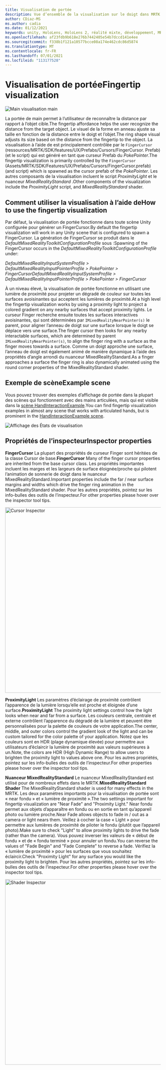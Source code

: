 ```yaml
---
title: Visualisation de portée
description: Vue d’ensemble de la visualisation sur le doigt dans MRTK
author: CDiaz-MS
ms.author: cadia
ms.date: 01/12/2021
keywords: unity, HoloLens, HoloLens 2, réalité mixte, développement, MRTK, doigt
ms.openlocfilehash: af23fdb9b618e276b7442405e54b7dccd141e4ee
ms.sourcegitcommit: f338b1f121a10577bcce08a174e462cdc86d5874
ms.translationtype: MT
ms.contentlocale: fr-FR
ms.lasthandoff: 07/01/2021
ms.locfileid: "113177528"
---
```

# <a name="fingertip-visualization"></a><span data-ttu-id="8fca0-104">Visualisation de portée</span><span class="sxs-lookup"><span data-stu-id="8fca0-104">Fingertip visualization</span></span>

![Main visualisation main](../images/fingertip/MRTK_FingertipVisualization_Main.png)

<span data-ttu-id="8fca0-106">La portée de main permet à l’utilisateur de reconnaître la distance par rapport à l’objet cible.</span><span class="sxs-lookup"><span data-stu-id="8fca0-106">The fingertip affordance helps the user recognize the distance from the target object.</span></span> <span data-ttu-id="8fca0-107">Le visuel de la forme en anneau ajuste sa taille en fonction de la distance entre le doigt et l’objet.</span><span class="sxs-lookup"><span data-stu-id="8fca0-107">The ring shape visual adjusts its size based on the distance from the fingertip to the object.</span></span> <span data-ttu-id="8fca0-108">La visualisation à l’aide de est principalement contrôlée par le `FingerCursor` (ressources/MRTK/SDK/features/UX/Prefabs/Cursors/FingerCursor. Prefab) (et le script) qui est généré en tant que curseur Prefab du *PokePointer*.</span><span class="sxs-lookup"><span data-stu-id="8fca0-108">The fingertip visualization is primarily controlled by the `FingerCursor` (Assets/MRTK/SDK/Features/UX/Prefabs/Cursors/FingerCursor.prefab) (and script) which is spawned as the cursor prefab of the *PokePointer*.</span></span> <span data-ttu-id="8fca0-109">Les autres composants de la visualisation incluent le script *ProximityLight* et le nuanceur *MixedRealityStandard* .</span><span class="sxs-lookup"><span data-stu-id="8fca0-109">Other components of the visualization include the *ProximityLight* script, and *MixedRealityStandard* shader.</span></span>

## <a name="how-to-use-the-fingertip-visualization"></a><span data-ttu-id="8fca0-110">Comment utiliser la visualisation à l’aide de</span><span class="sxs-lookup"><span data-stu-id="8fca0-110">How to use the fingertip visualization</span></span>

<span data-ttu-id="8fca0-111">Par défaut, la visualisation de portée fonctionne dans toute scène Unity configurée pour générer un FingerCursor.</span><span class="sxs-lookup"><span data-stu-id="8fca0-111">By default the fingertip visualization will work in any Unity scene that is configured to spawn a FingerCursor.</span></span> <span data-ttu-id="8fca0-112">La génération de FingerCursor se produit dans le *DefaultMixedRealityToolkitConfigurationProfile* sous :</span><span class="sxs-lookup"><span data-stu-id="8fca0-112">Spawning of the FingerCursor occurs in the *DefaultMixedRealityToolkitConfigurationProfile* under:</span></span>

<span data-ttu-id="8fca0-113">*DefaultMixedRealityInputSystemProfile > DefaultMixedRealityInputPointerProfile > PokePointer > FingerCursor*</span><span class="sxs-lookup"><span data-stu-id="8fca0-113">*DefaultMixedRealityInputSystemProfile > DefaultMixedRealityInputPointerProfile > PokePointer > FingerCursor*</span></span>

<span data-ttu-id="8fca0-114">À un niveau élevé, la visualisation de portée fonctionne en utilisant une lumière de proximité pour projeter un dégradé de couleur sur toutes les surfaces avoisinantes qui acceptent les lumières de proximité.</span><span class="sxs-lookup"><span data-stu-id="8fca0-114">At a high level the fingertip visualization works by using a proximity light to project a colored gradient on any nearby surfaces that accept proximity lights.</span></span> <span data-ttu-id="8fca0-115">Le curseur Finger recherche ensuite toutes les surfaces interactives avoisinantes, qui sont déterminées par `IMixedRealityNearPointer(s)` le parent, pour aligner l’anneau de doigt sur une surface lorsque le doigt se déplace vers une surface.</span><span class="sxs-lookup"><span data-stu-id="8fca0-115">The finger cursor then looks for any nearby interactable surfaces, which are determined by parent `IMixedRealityNearPointer(s)`, to align the finger ring with a surface as the finger moves towards a surface.</span></span> <span data-ttu-id="8fca0-116">Comme un doigt approche une surface, l’anneau de doigt est également animé de manière dynamique à l’aide des propriétés d’angle arrondi du nuanceur MixedRealityStandard.</span><span class="sxs-lookup"><span data-stu-id="8fca0-116">As a finger approaches a surface the finger ring is also dynamically animated using the round corner properties of the MixedRealityStandard shader.</span></span>

## <a name="example-scene"></a><span data-ttu-id="8fca0-117">Exemple de scène</span><span class="sxs-lookup"><span data-stu-id="8fca0-117">Example scene</span></span>

<span data-ttu-id="8fca0-118">Vous pouvez trouver des exemples d’affichage de portée dans la plupart des scènes qui fonctionnent avec des mains articulées, mais qui est visible dans la [scène HandInteractionExample](../example-scenes/hand-interaction-examples.md).</span><span class="sxs-lookup"><span data-stu-id="8fca0-118">You can find fingertip visualization examples in almost any scene that works with articulated hands, but is prominent in the [HandInteractionExample scene](../example-scenes/hand-interaction-examples.md).</span></span>

![Affichage des États de visualisation](../images/fingertip/MRTK_FingertipVisualization_States.png)

## <a name="inspector-properties"></a><span data-ttu-id="8fca0-120">Propriétés de l’inspecteur</span><span class="sxs-lookup"><span data-stu-id="8fca0-120">Inspector properties</span></span>

<span data-ttu-id="8fca0-121">**FingerCursor** La plupart des propriétés de curseur Finger sont héritées de la classe Cursor de base.</span><span class="sxs-lookup"><span data-stu-id="8fca0-121">**FingerCursor** Many of the finger cursor properties are inherited from the base cursor class.</span></span> <span data-ttu-id="8fca0-122">Les propriétés importantes incluent les marges et les largeurs de surface éloignée/proche qui pilotent l’animation de sonnerie de doigt dans le nuanceur MixedRealityStandard.</span><span class="sxs-lookup"><span data-stu-id="8fca0-122">Important properties include the far / near surface margins and widths which drive the finger ring animation in the MixedRealityStandard shader.</span></span> <span data-ttu-id="8fca0-123">Pour les autres propriétés, pointez sur les info-bulles des outils de l’inspecteur.</span><span class="sxs-lookup"><span data-stu-id="8fca0-123">For other properties please hover over the inspector tool tips.</span></span>

<img src="../images/fingertip/MRTK_FingertipVisualization_Finger_Cursor_Inspector.png" width="600" alt="Cursor Inspector">

<span data-ttu-id="8fca0-124">**ProximityLight** Les paramètres d’éclairage de proximité contrôlent l’apparence de la lumière lorsqu’elle est proche et éloignée d’une surface.</span><span class="sxs-lookup"><span data-stu-id="8fca0-124">**ProximityLight** The proximity light settings control how the light looks when near and far from a surface.</span></span> <span data-ttu-id="8fca0-125">Les couleurs centrale, centrale et externe contrôlent l’apparence du dégradé de la lumière et peuvent être personnalisées pour la palette de couleurs de votre application.</span><span class="sxs-lookup"><span data-stu-id="8fca0-125">The center, middle, and outer colors control the gradient look of the light and can be custom tailored for the color palette of your application.</span></span> <span data-ttu-id="8fca0-126">Notez que les couleurs sont en HDR (plage dynamique élevée) pour permettre aux utilisateurs d’éclaircir la lumière de proximité aux valeurs supérieures à un.</span><span class="sxs-lookup"><span data-stu-id="8fca0-126">Note, the colors are HDR (High Dynamic Range) to allow users to brighten the proximity light to values above one.</span></span> <span data-ttu-id="8fca0-127">Pour les autres propriétés, pointez sur les info-bulles des outils de l’inspecteur.</span><span class="sxs-lookup"><span data-stu-id="8fca0-127">For other properties please hover over the inspector tool tips.</span></span>

<span data-ttu-id="8fca0-128">**Nuanceur MixedRealityStandard** Le nuanceur MixedRealityStandard est utilisé pour de nombreux effets dans le MRTK.</span><span class="sxs-lookup"><span data-stu-id="8fca0-128">**MixedRealityStandard Shader** The MixedRealityStandard shader is used for many effects in the MRTK.</span></span> <span data-ttu-id="8fca0-129">Les deux paramètres importants pour la visualisation de portée sont « near fondu » et « lumière de proximité ».</span><span class="sxs-lookup"><span data-stu-id="8fca0-129">The two settings important for fingertip visualization are "Near Fade" and "Proximity Light."</span></span> <span data-ttu-id="8fca0-130">Near fondu permet aux objets d’apparaître en fondu ou en sortie en tant qu’appareil photo ou lumière proche.</span><span class="sxs-lookup"><span data-stu-id="8fca0-130">Near Fade allows objects to fade in / out as a camera or light nears them.</span></span> <span data-ttu-id="8fca0-131">Veillez à cocher la case « Light » pour permettre aux lumières de proximité de piloter le fondu (plutôt que l’appareil photo).</span><span class="sxs-lookup"><span data-stu-id="8fca0-131">Make sure to check "Light" to allow proximity lights to drive the fade (rather than the camera).</span></span> <span data-ttu-id="8fca0-132">Vous pouvez inverser les valeurs de « début de fondu » et de « fondu terminé » pour annuler un fondu.</span><span class="sxs-lookup"><span data-stu-id="8fca0-132">You can reverse the values of "Fade Begin" and "Fade Complete" to reverse a fade.</span></span> <span data-ttu-id="8fca0-133">Vérifiez la « lumière de proximité » pour les surfaces que vous souhaitez éclaircir.</span><span class="sxs-lookup"><span data-stu-id="8fca0-133">Check "Proximity Light" for any surface you would like the proximity light to brighten.</span></span> <span data-ttu-id="8fca0-134">Pour les autres propriétés, pointez sur les info-bulles des outils de l’inspecteur.</span><span class="sxs-lookup"><span data-stu-id="8fca0-134">For other properties please hover over the inspector tool tips.</span></span>

<img src="../images/fingertip/MRTK_FingertipVisualization_Mixed_Reality_Standard_Shader_Inspector.png" width="600" alt="Shader Inspector">
